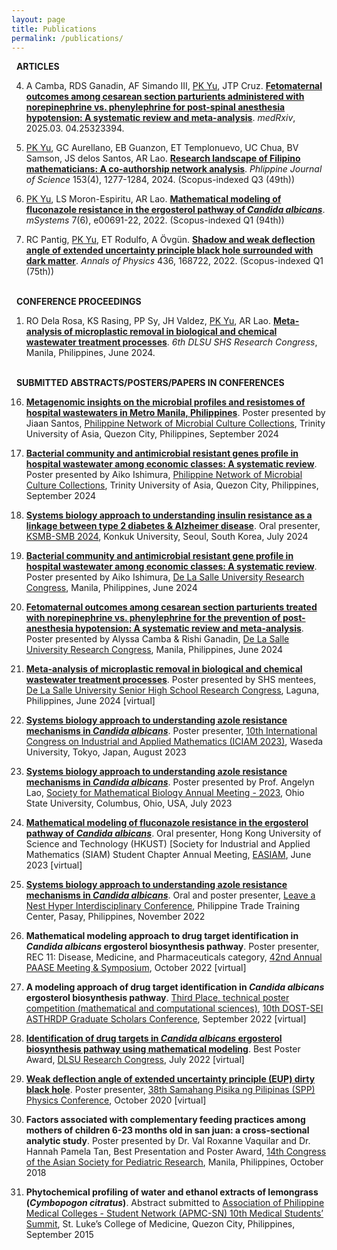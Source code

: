 ```yaml
---
layout: page
title: Publications
permalink: /publications/
---
```

<i class="fa-regular fa-newspaper"></i> &nbsp; **ARTICLES**

4. A Camba, RDS Ganadin, AF Simando III, <u>PK Yu</u>, JTP Cruz. [**Fetomaternal outcomes among cesarean section parturients administered with norepinephrine vs. phenylephrine for post-spinal anesthesia hypotension: A systematic review and meta-analysis**](https://www.medrxiv.org/content/10.1101/2025.03.04.25323394v1). *medRxiv*, 2025.03. 04.25323394.

3. <u>PK Yu</u>, GC Aurellano, EB Guanzon, ET Templonuevo, UC Chua, BV Samson, JS delos Santos, AR Lao. [**Research landscape of Filipino mathematicians: A co-authorship network analysis**](https://philjournalsci.dost.gov.ph/images/pdf/pjs_pdf/vol153_No4_Aug2024/research_landscape_of_Filipino_Mathematicians_.pdf). *Phlippine Journal of Science* 153(4), 1277-1284, 2024. (Scopus-indexed Q3 (49th))

2. <u>PK Yu</u>, LS Moron-Espiritu,  AR Lao. [**Mathematical modeling of fluconazole resistance in the ergosterol pathway of *Candida albicans***](https://journals.asm.org/doi/10.1128/msystems.00691-22). *mSystems* 7(6), e00691-22, 2022. (Scopus-indexed Q1 (94th))

1. RC Pantig, <u>PK Yu</u>, ET Rodulfo, A Övgün. [**Shadow and weak deflection angle of extended uncertainty principle black hole surrounded with dark matter**](https://www.sciencedirect.com/science/article/abs/pii/S0003491621003225). *Annals of Physics* 436, 168722, 2022. (Scopus-indexed Q1 (75th))

<br> <i class="fa-solid fa-people-group"></i> &nbsp; **CONFERENCE PROCEEDINGS** <br>

1. RO Dela Rosa, KS Rasing, PP Sy, JH Valdez, <u>PK Yu</u>, AR Lao. [**Meta-analysis of microplastic removal in biological and chemical wastewater treatment processes**](https://www.youtube.com/watch?v=DEtushxFmls). *6th DLSU SHS Research Congress*, Manila, Philippines, June 2024.

<br> <i class="fa-solid fa-chalkboard-user"></i> &nbsp; **SUBMITTED ABSTRACTS/POSTERS/PAPERS IN CONFERENCES**

16. [**Metagenomic insights on the microbial profiles and resistomes of hospital wastewaters in Metro Manila, Philippines**](https://www.facebook.com/photo?fbid=499201563082518&set=a.118398554496156). Poster presented by Jiaan Santos, [Philippine Network of Microbial Culture Collections](https://www.facebook.com/photo/?fbid=973469581249256&set=pcb.973469791249235), Trinity University of Asia, Quezon City, Philippines, September 2024

15. [**Bacterial community and antimicrobial resistant genes profile in hospital wastewater among economic classes: A systematic review**](https://www.facebook.com/photo/?fbid=499201609749180&set=a.118398554496156). Poster presented by Aiko Ishimura, [Philippine Network of Microbial Culture Collections](https://www.facebook.com/photo/?fbid=973469581249256&set=pcb.973469791249235), Trinity University of Asia, Quezon City, Philippines, September 2024

14. [**Systems biology approach to understanding insulin resistance as a linkage between type 2 diabetes & Alzheimer disease**](https://dlsu-scomb.github.io/events/#ksmb20240630). Oral presenter, [KSMB-SMB 2024](https://www.smb2024.org/index.asp), Konkuk University, Seoul, South Korea, July 2024

13.  [**Bacterial community and antimicrobial resistant gene profile in hospital wastewater among economic classes: A systematic review**](https://www.facebook.com/photo?fbid=10159851732671752&set=pcb.10159851733216752). Poster presented by Aiko Ishimura, [De La Salle University Research Congress](https://www.facebook.com/share/v/v6bzgLd2kf2ueJBD/), Manila, Philippines, June 2024

12. [**Fetomaternal outcomes among cesarean section parturients treated with norepinephrine vs. phenylephrine for the prevention of post-anesthesia hypotension: A systematic review and meta-analysis**](https://www.facebook.com/photo?fbid=10159851732796752&set=pcb.10159851733216752). Poster presented by Alyssa Camba & Rishi Ganadin, [De La Salle University Research Congress](https://www.facebook.com/share/v/v6bzgLd2kf2ueJBD/), Manila, Philippines, June 2024

11. [**Meta-analysis of microplastic removal in biological and chemical wastewater treatment processes**](https://www.youtube.com/watch?v=DEtushxFmls). Poster presented by SHS mentees, [De La Salle University Senior High School Research Congress](https://www.facebook.com/photo/?fbid=401989136146360&set=pcb.401990079479599), Laguna, Philippines, June 2024 [virtual]
    
10. [**Systems biology approach to understanding azole resistance mechanisms in *Candida albicans***](https://iciam2023.org/accepted_ps#10971_Systems_biology_approach_to_understanding_azole_resistance_mechanisms_in_Candida_albicans). Poster presenter, [10th International Congress on Industrial and Applied Mathematics (ICIAM 2023)](https://iciam2023.org/), Waseda University, Tokyo, Japan, August 2023

9. [**Systems biology approach to understanding azole resistance mechanisms in *Candida albicans***](https://2023.smb.org/IMMU/PS01-IMMU-2.html). Poster presented by Prof. Angelyn Lao, [Society for Mathematical Biology Annual Meeting - 2023](https://2023.smb.org/), Ohio State University, Columbus, Ohio, USA, July 2023

8. [**Mathematical modeling of fluconazole resistance in the ergosterol pathway of *Candida albicans***](https://www.math.hkust.edu.hk/intranet/file/?c=seminar_abstract&f=20230602151348_1st_HKUST_SIAM_annual_meeting.pdf). Oral presenter, Hong Kong University of Science and Technology (HKUST) [Society for Industrial and Applied Mathematics (SIAM) Student Chapter Annual Meeting, [EASIAM](https://www.easiam.org/), June 2023 [virtual]

7. [**Systems biology approach to understanding azole resistance mechanisms in *Candida albicans***](https://global.lne.st/news/ph/2022/08/31/lvnsgrantph/). Oral and poster presenter, [Leave a Nest Hyper Interdisciplinary Conference](https://www.facebook.com/events/1331889717581736), Philippine Trade Training Center, Pasay, Philippines, November 2022

6. **Mathematical modeling approach to drug target identification in *Candida albicans* ergosterol biosynthesis
pathway**. Poster presenter, REC 11: Disease, Medicine, and Pharmaceuticals category, [42nd Annual PAASE Meeting & Symposium](https://www.paase.org/2022), October 2022 [virtual]

5. **A modeling approach of drug target identification in *Candida albicans* ergosterol biosynthesis pathway**.
[Third Place, technical poster competition (mathematical and computational sciences)](https://www.facebook.com/updcollegeofscience/videos/1259858458124312), [10th DOST-SEI
ASTHRDP Graduate Scholars Conference](https://asthrdpconference2022.science.upd.edu.ph/), September 2022 [virtual]

4. [**Identification of drug targets in *Candida albicans* ergosterol biosynthesis pathway using mathematical
modeling**](https://www.youtube.com/watch?v=tDnc9jFLe70). Best Poster Award, [DLSU Research Congress](https://www.dlsu.edu.ph/conferences/research-congress/research-congress-2022/), July 2022 [virtual]

3. [**Weak deflection angle of extended uncertainty principle (EUP) dirty black hole**](https://www.youtube.com/watch?v=7GV5gZ28D5A&t=9s). Poster presenter, [38th Samahang Pisika ng Pilipinas (SPP) Physics Conference](https://spp-online.org/spp2020/), October 2020 [virtual]

2. **Factors associated with complementary feeding practices among mothers of children 6-23 months old in san juan: a cross-sectional analytic study**. Poster presented by Dr. Val Roxanne Vaquilar and Dr. Hannah Pamela Tan, Best Presentation and Poster Award, [14th Congress of the Asian Society for Pediatric Research](https://www.aspr.jp/events/past_congress/index.html), Manila, Philippines, October 2018

1. **Phytochemical profiling of water and ethanol extracts of lemongrass (*Cymbopogon citratus*)**. Abstract submitted to [Association of Philippine Medical Colleges - Student Network (APMC-SN) 10th Medical Students’ Summit](https://apmc-sn.weebly.com/updates), St. Luke’s College of Medicine, Quezon City, Philippines, September 2015
